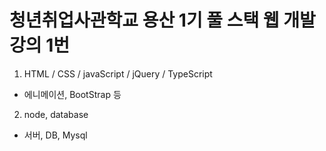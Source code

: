 # 청년취업사관학교 용산 1기 풀 스택 웹 개발 강의 1번


1. HTML / CSS / javaScript / jQuery / TypeScript
  - 에니메이션, BootStrap 등
  
  
2. node, database 
  - 서버, DB, Mysql 
  
